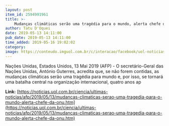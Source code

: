 ```yaml
---
layout: post
item_id: 2594991961
title: >-
    Mudanças climáticas serão uma tragédia para o mundo, alerta chefe da ONU
author: Tatu D'Oquei
date: 2019-05-13 14:11:00
pub_date: 2019-05-13 14:11:00
time_added: 2019-05-16 19:02:02
category: 
image: https://conteudo.imguol.com.br/c/interacao/facebook/uol-noticias-600px.jpg
---
```


Nações Unidas, Estados Unidos, 13 Mai 2019 (AFP) - O secretário-Geral das Nações Unidas, António Guterres, acredita que, se não forem contidas, as mudanças climáticas serão uma tragédia para mundo e, por isso, se tornará uma batalha central na organização internacional, quatro anos ap

**Link:** [https://noticias.uol.com.br/ciencia/ultimas-noticias/afp/2019/05/13/mudancas-climaticas-serao-uma-tragedia-para-o-mundo-alerta-chefe-da-onu.htm](https://noticias.uol.com.br/ciencia/ultimas-noticias/afp/2019/05/13/mudancas-climaticas-serao-uma-tragedia-para-o-mundo-alerta-chefe-da-onu.htm)

